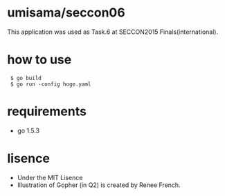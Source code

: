 # umisama/seccon06
This application was used as Task.6 at SECCON2015 Finals(international).

# how to use

```
 $ go build
 $ go run -config hoge.yaml
```

# requirements
 - go 1.5.3

# lisence
 - Under the MIT Lisence
 - Illustration of Gopher (in Q2) is created by Renee French.
